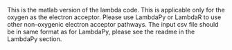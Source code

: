This is the matlab version of the lambda code. This is applicable only for the oxygen as the electron acceptor. Please use LambdaPy or LambdaR to use other non-oxygenic electron acceptor pathways. The input csv file should be in same format as for LambdaPy, please see the readme in the LambdaPy section.
